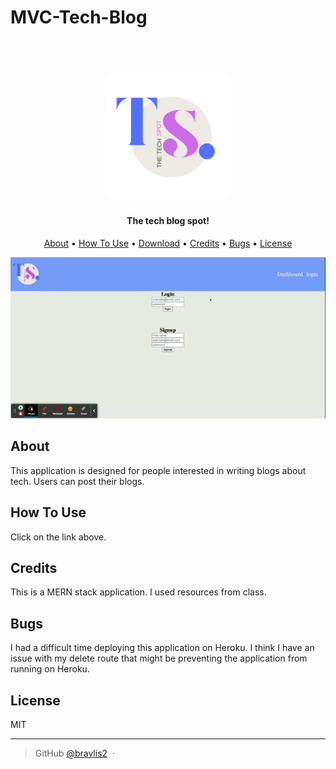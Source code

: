 # MVC-Tech-Blog

<h1 align="center">
  <br>
  <a href="https://the-tech-spot1.herokuapp.com/"><img src="./Public/images/logo.png" alt="The Tech Spot" width="200"></a>
</h1>

<h4 align="center">The tech blog spot!</h4>

<p align="center">
  <a href="#About">About</a> •
  <a href="#how-to-use">How To Use</a> •
  <a href="#download">Download</a> •
  <a href="#credits">Credits</a> •
  <a href="#Bugs">Bugs</a> •
  <a href="#license">License</a>
</p>

![Home Page](./Public/images/blog.gif)

## About

This application is designed for people interested in writing blogs about tech. Users can post their blogs. 

## How To Use

Click on the link above. 

## Credits

This is a MERN stack application. I used resources from class. 


## Bugs

I had a difficult time deploying this application on Heroku. I think I have an issue with my delete route that might be preventing the application from running on Heroku. 

## License

MIT

---

> GitHub [@bravlis2](https://github.com/bralvis2) &nbsp;&middot;&nbsp;

